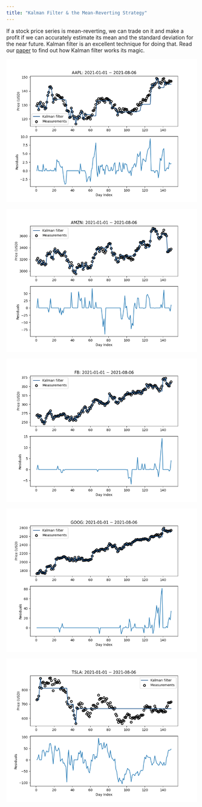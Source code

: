 ```yaml
---
title: "Kalman Filter & the Mean-Reverting Strategy"
---
```


If a stock price series is mean-reverting, we can trade on it and make a profit
if we can accurately estimate its mean and the standard deviation for the near
future. Kalman filter is an excellent technique for doing that. Read our
[paper](/assets/stock-price-forecasting-with-kalman-filter.pdf) to find out
how Kalman filter works its magic.

![](/images/projects/forecast_stock_prices_with_kalman_filter/AAPL.png)

![](/images/projects/forecast_stock_prices_with_kalman_filter/AMZN.png)

![](/images/projects/forecast_stock_prices_with_kalman_filter/FB.png)

![](/images/projects/forecast_stock_prices_with_kalman_filter/GOOG.png)

![](/images/projects/forecast_stock_prices_with_kalman_filter/TSLA.png)